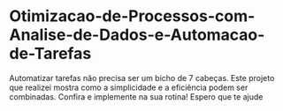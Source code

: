 # Otimizacao-de-Processos-com-Analise-de-Dados-e-Automacao-de-Tarefas
Automatizar tarefas não precisa ser um bicho de 7 cabeças. Este projeto que realizei mostra como a simplicidade e a eficiência podem ser combinadas. Confira e implemente na sua rotina! Espero que te ajude
